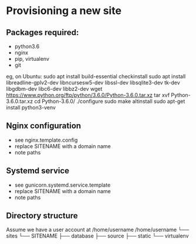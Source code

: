 Provisioning a new site
=======================

## Packages required:
 * python3.6
 * nginx
 * pip, virtualenv
 * git

eg, on Ubuntu:
    sudo apt install build-essential checkinstall
    sudo apt install libreadline-gplv2-dev libncursesw5-dev libssl-dev libsqlite3-dev tk-dev libgdbm-dev libc6-dev libbz2-dev
    wget https://www.python.org/ftp/python/3.6.0/Python-3.6.0.tar.xz
    tar xvf Python-3.6.0.tar.xz
    cd Python-3.6.0/
    ./configure
    sudo make altinstall
    sudo apt-get install python3-venv

## Nginx configuration

 * see nginx.template.config
 * replace SITENAME with a domain name
 * note paths

## Systemd service

 * see gunicorn.systemd.service.template
 * replace SITENAME with a domain name
 * note paths

## Directory structure

Assume we have a user account at /home/username
    /home/username
    └── sites
        └── SITENAME
             ├── database
             ├── source
             ├── static
             └── virtualenv

